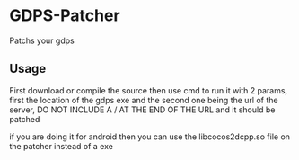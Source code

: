 # GDPS-Patcher
Patchs your gdps
## Usage

First download or compile the source then use cmd to run it with 2 params, first the location of the gdps exe and the second one being the url of the server, DO NOT INCLUDE A / AT THE END OF THE URL and it should be patched

if you are doing it for android then you can use the libcocos2dcpp.so file on the patcher instead of a exe
